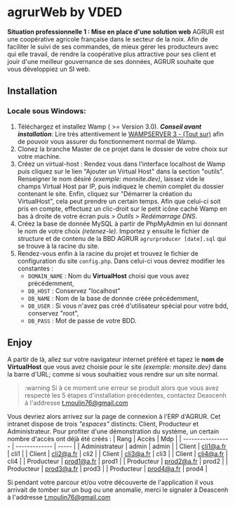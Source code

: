 # agrurWeb by VDED
**Situation professionnelle 1 : Mise en place d'une solution web**
AGRUR est une coopérative agricole française dans le secteur de la noix.
Afin de faciliter le suivi de ses commandes, de mieux gérer les producteurs avec qui elle travail, de rendre la coopérative plus attractive pour ses client et jouir d'une meilleur gouvernance de ses données, AGRUR souhaite que vous développiez un SI web.

## Installation
### Locale sous Windows:
1. Téléchargez et installez Wamp ( >= Version 3.0).
**_Conseil avant installation_**: Lire très attentivement le [WAMPSERVER 3 - (Tout sur)](http://forum.wampserver.com/read.php?1,137154) afin de pouvoir vous assurer du fonctionnement normal de Wamp.
2. Clonez la branche Master de ce projet dans le dossier de votre choix sur votre machine.
3. Créez un virtual-host :
Rendez vous dans l'interface localhost de Wamp puis cliquez sur le lien "Ajouter un Virtual Host" dans la section "outils". Renseigner le nom désiré *(exemple: monsite.dev)*, laissez vide le champs Virtual Host par IP, puis indiquez le chemin complet du dossier contenant le site. Enfin, cliquez sur "Démarrer la création du VirtualHost", cela peut prendre un certain temps.
Afin que celui-ci soit pris en compte, effectuez un clic-droit sur le petit icône caché Wamp en bas à droite de votre écran puis *> Outils > Redémarrage DNS*.
4. Créez la base de donnée MySQL à partir de PhpMyAdmin en lui donnant le nom de votre choix *(retenez-le)*. Importez y ensuite le fichier de structure et de contenu de la BBD AGRUR ```agrurproducer [date].sql``` qui se trouve à la racine du site. 
5. Rendez-vous enfin à la racine du projet et trouvez le fichier de configuration du site ```config.php```. Dans celui-ci vous devrez modifier les constantes :
    - ```DOMAIN_NAME``` : Nom du **VirtualHost** choisi que vous avez précédemment,
    - ```DB_HOST``` : Conservez "localhost"
    - ```DB_NAME``` : Nom de la base de donnée créée précédemment,
    - ```DB_USER``` : Si vous n'avez pas créé d'utilisateur spécial pour votre bdd, conservez "root",
    - ```DB_PASS``` : Mot de passe de votre BDD.

## Enjoy
A partir de là, allez sur votre navigateur internet préféré et tapez le **nom de VirtualHost** que vous avez choisie pour le site *(exemple: monsite.dev)* dans la barre d'URL; comme si vous souhaitiez vous rendre sur un site normal.
> :warning Si à ce moment une erreur se produit alors  que 
> vous avez respecté les 5 étapes d'installation précédentes,
> contactez Deascenh à l'addresse t.moulin76@gmail.com

Vous devriez alors arrivez sur la page de connexion à l'ERP d'AGRUR. Cet intranet dispose de trois *"espaces"* distincts: Client, Producteur et Administrateur.
Pour profiter d'une démonstration du système, un certain nombre d'accès ont déjà été créés :
| Rang              | Accès         | Mdp   |
| ----------------- | ------------- | ----- |
| Administrateur    | admin         | admin |
| Client            | cli1@a.fr     | cli1  |
| Client            | cli2@a.fr     | cli2  |
| Client            | cli3@a.fr     | cli3  |
| Client            | cli4@a.fr     | cli4  |
| Producteur        | prod1@a.fr    | prod1 |
| Producteur        | prod2@a.fr    | prod2 |
| Producteur        | prod3@a.fr    | prod3 |
| Producteur        | prod4@a.fr    | prod4 |

Si pendant votre parcour et/ou votre découverte de l'application il vous arrivait de tomber sur un bug ou une anomalie, merci le signaler à Deascenh à l'addresse t.moulin76@gmail.com
